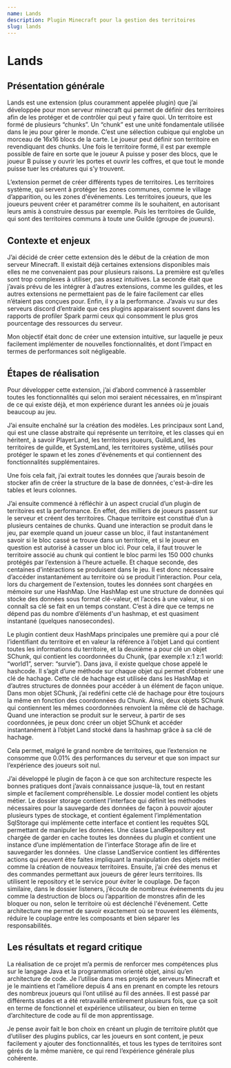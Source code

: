 ```yaml
---
name: Lands
description: Plugin Minecraft pour la gestion des territoires
slug: lands
---
```


# Lands

## Présentation générale

Lands est une extension (plus couramment appelée plugin) que j’ai développée pour mon serveur minecraft qui permet de définir des territoires afin de les protéger et de contrôler qui peut y faire quoi. Un territoire est formé de plusieurs “chunks”. Un “chunk” est une unité fondamentale utilisée dans le jeu pour gérer le monde. C’est une sélection cubique qui englobe un morceau de 16x16 blocs de la carte. Le joueur peut définir son territoire en revendiquant des chunks. Une fois le territoire formé, il est par exemple possible de faire en sorte que le joueur A puisse y poser des blocs, que le joueur B puisse y ouvrir les portes et ouvrir les coffres, et que tout le monde puisse tuer les créatures qui s’y trouvent.

L’extension permet de créer différents types de territoires. Les territoires système, qui servent à protéger les zones communes, comme le village d’apparition, ou les zones d'événements. Les territoires joueurs, que les joueurs peuvent créer et paramétrer comme ils le souhaitent, en autorisant leurs amis à construire dessus par exemple. Puis les territoires de Guilde, qui sont des territoires communs à toute une Guilde (groupe de joueurs).

## Contexte et enjeux

J’ai décidé de créer cette extension dès le début de la création de mon serveur Minecraft. Il existait déjà certaines extensions disponibles mais elles ne me convenaient pas pour plusieurs raisons. La première est qu’elles sont trop complexes à utiliser, pas assez intuitives. La seconde était que j’avais prévu de les intégrer à d’autres extensions, comme les guildes, et les autres extensions ne permettaient pas de le faire facilement car elles n’étaient pas conçues pour. Enfin, il y a la performance. J’avais vu sur des serveurs discord d’entraide que ces plugins apparaissent souvent dans les rapports de profiler Spark parmi ceux qui consomment le plus gros pourcentage des ressources du serveur.

Mon objectif était donc de créer une extension intuitive, sur laquelle je peux facilement implémenter de nouvelles fonctionnalités, et dont l’impact en termes de performances soit négligeable.

## Étapes de réalisation

Pour développer cette extension, j’ai d’abord commencé à rassembler toutes les fonctionnalités qui selon moi seraient nécessaires, en m’inspirant de ce qui existe déjà, et mon expérience durant les années où je jouais beaucoup au jeu.

J’ai ensuite enchaîné sur la création des modèles. Les principaux sont Land, qui est une classe abstraite qui représente un territoire, et les classes qui en héritent, à savoir PlayerLand, les territoires joueurs, GuildLand, les territoires de guilde, et SystemLand, les territoires système, utilisés pour protéger le spawn et les zones d'événements et qui contiennent des fonctionnalités supplémentaires.

Une fois cela fait, j’ai extrait toutes les données que j’aurais besoin de stocker afin de créer la structure de la base de données, c'est-à-dire les tables et leurs colonnes.

J’ai ensuite commencé à réfléchir à un aspect crucial d’un plugin de territoires est la performance. En effet, des milliers de joueurs passent sur le serveur et créent des territoires. Chaque territoire est constitué d’un à plusieurs centaines de chunks. Quand une interaction se produit dans le jeu, par exemple quand un joueur casse un bloc, il faut instantanément savoir si le bloc cassé se trouve dans un territoire, et si le joueur en question est autorisé à casser un bloc ici. Pour cela, il faut trouver le territoire associé au chunk qui contient le bloc parmi les 150 000 chunks protégés par l’extension à l’heure actuelle. Et chaque seconde, des centaines d’intéractions se produisent dans le jeu. Il est donc nécessaire d’accéder instantanément au territoire où se produit l'interaction. Pour cela, lors du chargement de l'extension, toutes les données sont chargées en mémoire sur une HashMap. Une HashMap est une structure de données qui stocke des données sous format clé-valeur, et l’accès à une valeur, si on connaît sa clé se fait en un temps constant. C’est à dire que ce temps ne dépend pas du nombre d’éléments d'un hashmap, et est quasiment instantané (quelques nanosecondes).

Le plugin contient deux HashMaps principales une première qui a pour clé l’identifiant du territoire et en valeur la référence à l’objet Land qui contient toutes les informations du territoire, et la deuxième a pour clé un objet SChunk, qui contient les coordonnées du Chunk, (par exemple x:1 z:1 world: “world1”, server: “survie”). Dans java, il existe quelque chose appelé le hashcode. Il s’agit d’une méthode sur chaque objet qui permet d’obtenir une clé de hachage. Cette clé de hachage est utilisée dans les HashMap et d’autres structures de données pour accéder à un élément de façon unique. Dans mon objet SChunk, j’ai redéfini cette clé de hachage pour être toujours la même en fonction des coordonnées du Chunk. Ainsi, deux objets SChunk qui contiennent les mêmes coordonnées renvoient la même clé de hachage. Quand une interaction se produit sur le serveur, à partir de ses coordonnées, je peux donc créer un objet SChunk et accéder instantanément à l’objet Land stocké dans la hashmap grâce à sa clé de hachage.

Cela permet, malgré le grand nombre de territoires, que l’extension ne consomme que 0.01% des performances du serveur et que son impact sur l’expérience des joueurs soit nul.

J’ai développé le plugin de façon à ce que son architecture respecte les bonnes pratiques dont j’avais connaissance jusque-là, tout en restant simple et facilement compréhensible. Le dossier model contient les objets métier. Le dossier storage contient l’interface qui définit les méthodes nécessaires pour la sauvegarde des données de façon à pouvoir ajouter plusieurs types de stockage, et contient également l’implémentation SqlStorage qui implémente cette interface et contient les requêtes SQL permettant de manipuler les données. Une classe LandRepository est chargée de garder en cache toutes les données du plugin et contient une instance d’une implémentation de l'interface Storage afin de lire et sauvegarder les données.  Une classe LandService contient les différentes actions qui peuvent être faites impliquant la manipulation des objets métier comme la création de nouveaux territoires. Ensuite, j’ai créé des menus et des commandes permettant aux joueurs de gérer leurs territoires. Ils utilisent le repository et le service pour éviter le couplage. De façon similaire, dans le dossier listeners, j’écoute de nombreux événements du jeu comme la destruction de blocs ou l’apparition de monstres afin de les bloquer ou non, selon le territoire où est déclenché l'événement. Cette architecture me permet de savoir exactement où se trouvent les éléments, réduire le couplage entre les composants et bien séparer les responsabilités.

## Les résultats et regard critique

La réalisation de ce projet m’a permis de renforcer mes compétences plus sur le langage Java et la programmation orienté objet, ainsi qu’en architecture de code. Je l’utilise dans mes projets de serveurs Minecraft et je le maintiens et l’améliore depuis 4 ans en prenant en compte les retours des nombreux joueurs qui l’ont utilisé au fil des années. Il est passé par différents stades et a été retravaillé entièrement plusieurs fois, que ça soit en terme de fonctionnel et expérience utilisateur, ou bien en terme d’architecture de code au fil de mon apprentissage.

Je pense avoir fait le bon choix en créant un plugin de territoire plutôt que d’utiliser des plugins publics, car les joueurs en sont content, je peux facilement y ajouter des fonctionnalités, et tous les types de territoires sont gérés de la même manière, ce qui rend l’expérience générale plus cohérente.
